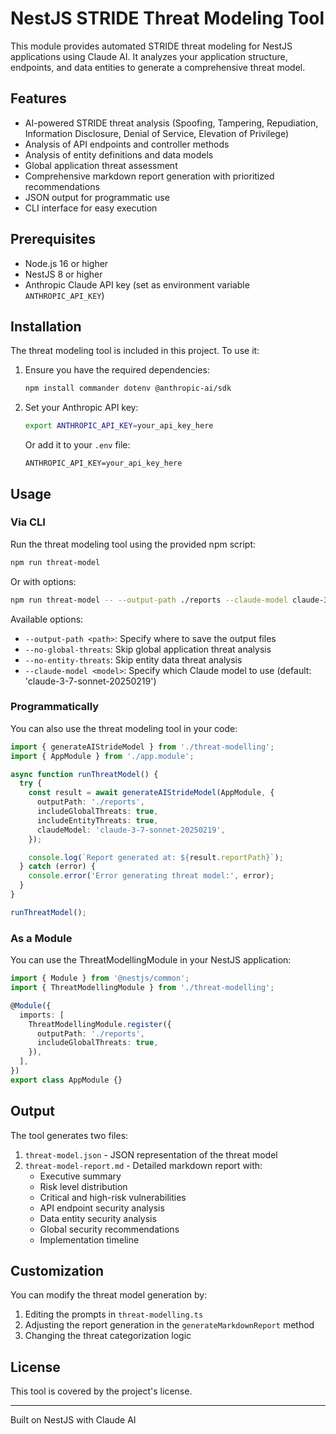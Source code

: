 # NestJS STRIDE Threat Modeling Tool

This module provides automated STRIDE threat modeling for NestJS applications using Claude AI. It analyzes your application structure, endpoints, and data entities to generate a comprehensive threat model.

## Features

- AI-powered STRIDE threat analysis (Spoofing, Tampering, Repudiation, Information Disclosure, Denial of Service, Elevation of Privilege)
- Analysis of API endpoints and controller methods
- Analysis of entity definitions and data models
- Global application threat assessment
- Comprehensive markdown report generation with prioritized recommendations
- JSON output for programmatic use
- CLI interface for easy execution

## Prerequisites

- Node.js 16 or higher
- NestJS 8 or higher
- Anthropic Claude API key (set as environment variable `ANTHROPIC_API_KEY`)

## Installation

The threat modeling tool is included in this project. To use it:

1. Ensure you have the required dependencies:
   ```bash
   npm install commander dotenv @anthropic-ai/sdk
   ```

2. Set your Anthropic API key:
   ```bash
   export ANTHROPIC_API_KEY=your_api_key_here
   ```
   Or add it to your `.env` file:
   ```
   ANTHROPIC_API_KEY=your_api_key_here
   ```

## Usage

### Via CLI

Run the threat modeling tool using the provided npm script:

```bash
npm run threat-model
```

Or with options:

```bash
npm run threat-model -- --output-path ./reports --claude-model claude-3-haiku-20240307
```

Available options:
- `--output-path <path>`: Specify where to save the output files
- `--no-global-threats`: Skip global application threat analysis
- `--no-entity-threats`: Skip entity data threat analysis
- `--claude-model <model>`: Specify which Claude model to use (default: 'claude-3-7-sonnet-20250219')

### Programmatically

You can also use the threat modeling tool in your code:

```typescript
import { generateAIStrideModel } from './threat-modelling';
import { AppModule } from './app.module';

async function runThreatModel() {
  try {
    const result = await generateAIStrideModel(AppModule, {
      outputPath: './reports',
      includeGlobalThreats: true,
      includeEntityThreats: true,
      claudeModel: 'claude-3-7-sonnet-20250219',
    });

    console.log(`Report generated at: ${result.reportPath}`);
  } catch (error) {
    console.error('Error generating threat model:', error);
  }
}

runThreatModel();
```

### As a Module

You can use the ThreatModellingModule in your NestJS application:

```typescript
import { Module } from '@nestjs/common';
import { ThreatModellingModule } from './threat-modelling';

@Module({
  imports: [
    ThreatModellingModule.register({
      outputPath: './reports',
      includeGlobalThreats: true,
    }),
  ],
})
export class AppModule {}
```

## Output

The tool generates two files:

1. `threat-model.json` - JSON representation of the threat model
2. `threat-model-report.md` - Detailed markdown report with:
   - Executive summary
   - Risk level distribution
   - Critical and high-risk vulnerabilities
   - API endpoint security analysis
   - Data entity security analysis
   - Global security recommendations
   - Implementation timeline

## Customization

You can modify the threat model generation by:

1. Editing the prompts in `threat-modelling.ts`
2. Adjusting the report generation in the `generateMarkdownReport` method
3. Changing the threat categorization logic

## License

This tool is covered by the project's license.

---

Built on NestJS with Claude AI
